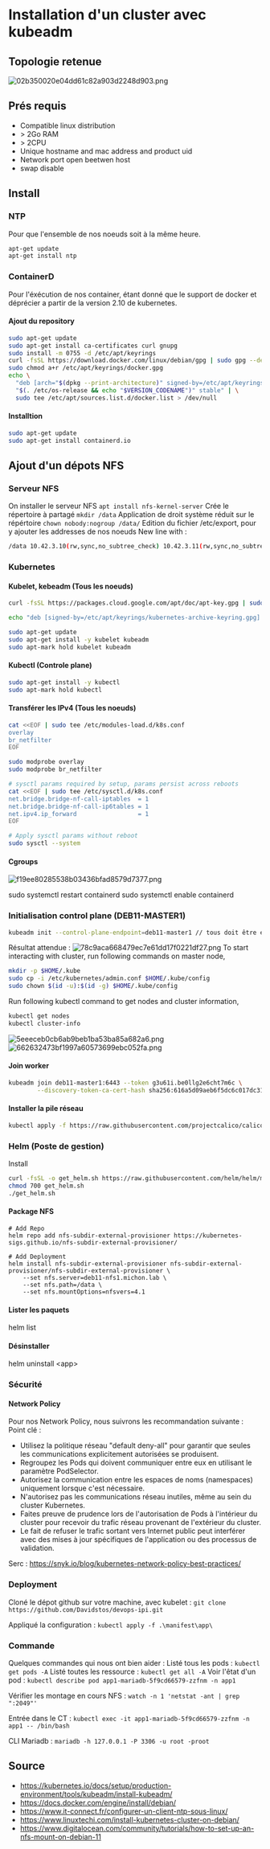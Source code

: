 # Installation d'un cluster avec kubeadm
## Topologie retenue
![02b350020e04dd61c82a903d2248d903.png](./ressources/02b350020e04dd61c82a903d2248d903.png)
## Prés requis

- Compatible linux distribution
- \> 2Go RAM
- \> 2CPU
- Unique hostname and mac address and product uid
- Network port open beetwen host
- swap disable

## Install

### NTP
Pour que l'ensemble de nos noeuds soit à la même heure.

```bash
apt-get update
apt-get install ntp
```

### ContainerD

Pour l'éxécution de nos container, étant donné que le support de docker et déprécier a partir de la version 2.10 de kubernetes.
#### Ajout du repository

```bash
sudo apt-get update
sudo apt-get install ca-certificates curl gnupg
sudo install -m 0755 -d /etc/apt/keyrings
curl -fsSL https://download.docker.com/linux/debian/gpg | sudo gpg --dearmor -o /etc/apt/keyrings/docker.gpg
sudo chmod a+r /etc/apt/keyrings/docker.gpg
echo \
  "deb [arch="$(dpkg --print-architecture)" signed-by=/etc/apt/keyrings/docker.gpg] https://download.docker.com/linux/debian \
  "$(. /etc/os-release && echo "$VERSION_CODENAME")" stable" | \
  sudo tee /etc/apt/sources.list.d/docker.list > /dev/null
```

#### Installtion

```bash
sudo apt-get update
sudo apt-get install containerd.io
```

## Ajout d'un dépots NFS
### Serveur NFS
On installer le serveur NFS
`apt install nfs-kernel-server`
Crée le répertoire à partagé
`mkdir /data`
Application de droit système réduit sur le répértoire
`chown nobody:nogroup /data/`
Edition du fichier /etc/export, pour y ajouter les addresses de nos noeuds
New line with :
```bash
/data 10.42.3.10(rw,sync,no_subtree_check) 10.42.3.11(rw,sync,no_subtree_check) 10.42.3.12(rw,sync,no_subtree_check)
```

### Kubernetes
#### Kubelet, kebeadm (Tous les noeuds)

```bash
curl -fsSL https://packages.cloud.google.com/apt/doc/apt-key.gpg | sudo gpg --dearmor -o /etc/apt/keyrings/kubernetes-archive-keyring.gpg

echo "deb [signed-by=/etc/apt/keyrings/kubernetes-archive-keyring.gpg] https://apt.kubernetes.io/ kubernetes-xenial main" | sudo tee /etc/apt/sources.list.d/kubernetes.list

sudo apt-get update
sudo apt-get install -y kubelet kubeadm
sudo apt-mark hold kubelet kubeadm
```

#### Kubectl (Controle plane)

```bash
sudo apt-get install -y kubectl
sudo apt-mark hold kubectl
```

#### Transférer les IPv4 (Tous les noeuds)

```bash
cat <<EOF | sudo tee /etc/modules-load.d/k8s.conf
overlay
br_netfilter
EOF

sudo modprobe overlay
sudo modprobe br_netfilter

# sysctl params required by setup, params persist across reboots
cat <<EOF | sudo tee /etc/sysctl.d/k8s.conf
net.bridge.bridge-nf-call-iptables  = 1
net.bridge.bridge-nf-call-ip6tables = 1
net.ipv4.ip_forward                 = 1
EOF

# Apply sysctl params without reboot
sudo sysctl --system
```

#### Cgroups
![f19ee80285538b03436bfad8579d7377.png](./ressources/f19ee80285538b03436bfad8579d7377.png)

sudo systemctl restart containerd
sudo systemctl enable containerd

### Initialisation control plane (DEB11-MASTER1)

```bash
kubeadm init --control-plane-endpoint=deb11-master1 // tous doit être en minuscule
```
Résultat attendue :
![78c9aca668479ec7e61dd17f0221df27.png](./ressources/78c9aca668479ec7e61dd17f0221df27.png)
To start interacting with cluster, run following commands on master node,

```bash
mkdir -p $HOME/.kube
sudo cp -i /etc/kubernetes/admin.conf $HOME/.kube/config
sudo chown $(id -u):$(id -g) $HOME/.kube/config
```

Run following kubectl command to get nodes and cluster information,

```bash
kubectl get nodes
kubectl cluster-info
```

![5eeeceb0cb6ab9beb1ba53ba85a682a6.png](./ressources/5eeeceb0cb6ab9beb1ba53ba85a682a6.png)
![662632473bf1997a60573699ebc052fa.png](./ressources/662632473bf1997a60573699ebc052fa.png)

#### Join worker

```bash
kubeadm join deb11-master1:6443 --token g3u61i.be0llg2e6cht7m6c \
        --discovery-token-ca-cert-hash sha256:616a5d09aeb6f5dc6c017dc3153c94abe28d9d0f46183b6b76fa3800d5e3bfdd
```

#### Installer la pile réseau

```bash
kubectl apply -f https://raw.githubusercontent.com/projectcalico/calico/v3.25.0/manifests/calico.yaml
```

### Helm (Poste de gestion)
Install
```bash
curl -fsSL -o get_helm.sh https://raw.githubusercontent.com/helm/helm/main/scripts/get-helm-3
chmod 700 get_helm.sh
./get_helm.sh
```

#### Package NFS
```helm
# Add Repo
helm repo add nfs-subdir-external-provisioner https://kubernetes-sigs.github.io/nfs-subdir-external-provisioner/

# Add Deployment
helm install nfs-subdir-external-provisioner nfs-subdir-external-provisioner/nfs-subdir-external-provisioner \
    --set nfs.server=deb11-nfs1.michon.lab \
    --set nfs.path=/data \
    --set nfs.mountOptions=nfsvers=4.1

```

#### Lister les paquets
helm list

#### Désinstaller
helm uninstall \<app\>

### Sécurité
#### Network Policy 
Pour nos Network Policy, nous suivrons les recommandation suivante :
Point clé :
-   Utilisez la politique réseau "default deny-all" pour garantir que seules les communications explicitement autorisées se produisent.
- Regroupez les Pods qui doivent communiquer entre eux en utilisant le paramètre PodSelector.
- Autorisez la communication entre les espaces de noms (namespaces) uniquement lorsque c'est nécessaire.
- N'autorisez pas les communications réseau inutiles, même au sein du cluster Kubernetes.
- Faites preuve de prudence lors de l'autorisation de Pods à l'intérieur du cluster pour recevoir du trafic réseau provenant de l'extérieur du cluster.
- Le fait de refuser le trafic sortant vers Internet public peut interférer avec des mises à jour spécifiques de l'application ou des processus de validation.

Serc : https://snyk.io/blog/kubernetes-network-policy-best-practices/

### Deployment
Cloné le dépot github sur votre machine, avec kubelet :
`git clone https://github.com/Davidstos/devops-ipi.git`

Appliqué la configuration :
`kubectl apply -f .\manifest\app\`

### Commande 
Quelques commandes qui nous ont bien aider :
Listé tous les pods : `kubectl get pods -A`
Listé toutes les ressource : `kubectl get all -A`
Voir l'êtat d'un pod : `kubectl describe pod app1-mariadb-5f9cd66579-zzfnm -n app1`

Vérifier les montage en cours NFS : `watch -n 1 'netstat -ant | grep ":2049"'`

Entrée dans le CT : `kubectl exec -it app1-mariadb-5f9cd66579-zzfnm -n app1 -- /bin/bash`

CLI Mariadb : `mariadb -h 127.0.0.1 -P 3306 -u root -proot`

## Source

- https://kubernetes.io/docs/setup/production-environment/tools/kubeadm/install-kubeadm/
- https://docs.docker.com/engine/install/debian/
- https://www.it-connect.fr/configurer-un-client-ntp-sous-linux/
- https://www.linuxtechi.com/install-kubernetes-cluster-on-debian/
- https://www.digitalocean.com/community/tutorials/how-to-set-up-an-nfs-mount-on-debian-11
